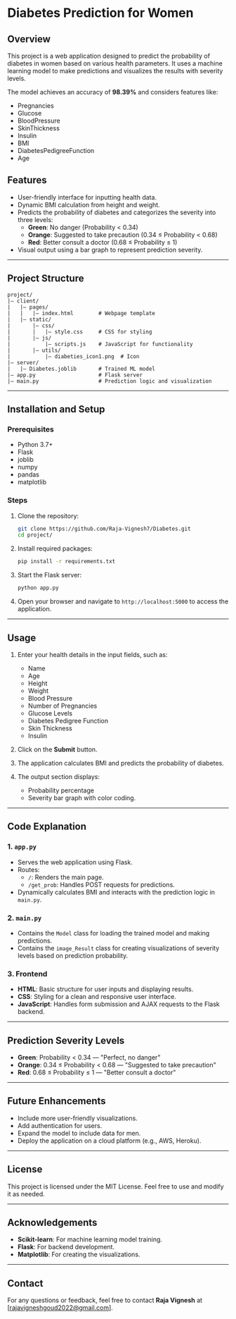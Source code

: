# Diabetes Prediction for Women

## Overview
This project is a web application designed to predict the probability of diabetes in women based on various health parameters. It uses a machine learning model to make predictions and visualizes the results with severity levels.

The model achieves an accuracy of **98.39%** and considers features like:
- Pregnancies
- Glucose
- BloodPressure
- SkinThickness
- Insulin
- BMI
- DiabetesPedigreeFunction
- Age

## Features
- User-friendly interface for inputting health data.
- Dynamic BMI calculation from height and weight.
- Predicts the probability of diabetes and categorizes the severity into three levels:
  - **Green**: No danger (Probability < 0.34)
  - **Orange**: Suggested to take precaution (0.34 ≤ Probability < 0.68)
  - **Red**: Better consult a doctor (0.68 ≤ Probability ≤ 1)
- Visual output using a bar graph to represent prediction severity.

---

## Project Structure
```
project/
|— client/
|   |— pages/
|   |   |— index.html        # Webpage template
|   |— static/
|       |— css/
|       |   |— style.css     # CSS for styling
|       |— js/
|           |— scripts.js    # JavaScript for functionality
|       |— utils/
|           |— diabeties_icon1.png  # Icon
|— server/
|   |— Diabetes.joblib       # Trained ML model
|— app.py                    # Flask server
|— main.py                   # Prediction logic and visualization
```

---

## Installation and Setup

### Prerequisites
- Python 3.7+
- Flask
- joblib
- numpy
- pandas
- matplotlib

### Steps
1. Clone the repository:
   ```bash
   git clone https://github.com/Raja-Vignesh7/Diabetes.git
   cd project/
   ```
2. Install required packages:
   ```bash
   pip install -r requirements.txt
   ```
3. Start the Flask server:
   ```bash
   python app.py
   ```
4. Open your browser and navigate to `http://localhost:5000` to access the application.

---

## Usage
1. Enter your health details in the input fields, such as:
   - Name
   - Age
   - Height
   - Weight
   - Blood Pressure
   - Number of Pregnancies
   - Glucose Levels
   - Diabetes Pedigree Function
   - Skin Thickness
   - Insulin

2. Click on the **Submit** button.
3. The application calculates BMI and predicts the probability of diabetes.
4. The output section displays:
   - Probability percentage
   - Severity bar graph with color coding.

---

## Code Explanation

### 1. `app.py`
- Serves the web application using Flask.
- Routes:
  - `/`: Renders the main page.
  - `/get_prob`: Handles POST requests for predictions.
- Dynamically calculates BMI and interacts with the prediction logic in `main.py`.

### 2. `main.py`
- Contains the `Model` class for loading the trained model and making predictions.
- Contains the `image_Result` class for creating visualizations of severity levels based on prediction probability.

### 3. Frontend
- **HTML**: Basic structure for user inputs and displaying results.
- **CSS**: Styling for a clean and responsive user interface.
- **JavaScript**: Handles form submission and AJAX requests to the Flask backend.

---

## Prediction Severity Levels
- **Green**: Probability < 0.34 — "Perfect, no danger"
- **Orange**: 0.34 ≤ Probability < 0.68 — "Suggested to take precaution"
- **Red**: 0.68 ≤ Probability ≤ 1 — "Better consult a doctor"

---

## Future Enhancements
- Include more user-friendly visualizations.
- Add authentication for users.
- Expand the model to include data for men.
- Deploy the application on a cloud platform (e.g., AWS, Heroku).

---

## License
This project is licensed under the MIT License. Feel free to use and modify it as needed.

---

## Acknowledgements
- **Scikit-learn**: For machine learning model training.
- **Flask**: For backend development.
- **Matplotlib**: For creating the visualizations.

---

## Contact
For any questions or feedback, feel free to contact **Raja Vignesh** at [rajavigneshgoud2022@gmail.com].

